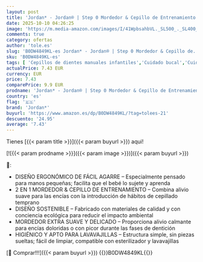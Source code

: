 ```yaml
---
layout: post
title: 'Jordan* - Jordan® | Step 0 Mordedor & Cepillo de Entrenamiento | Sin BPA  higiénico  solución 2 en 1 para la dentición y el cepillado temprano de bebés | Verde | 1 mordedor + 2 cepillos de bebé Step 1'
date: 2025-10-10 04:26:25
image: 'https://m.media-amazon.com/images/I/41WpbsahbVL._SL500_._SL400_.jpg'
comments: true
category: ofertas
author: 'tole.es'
slug: 'B0DW4849KL-es Jordan* - Jordan® | Step 0 Mordedor & Cepillo de...'
sku: 'B0DW4849KL-es'
tags: [ 'Cepillos de dientes manuales infantiles','Cuidado bucal','Cuidado bucal infantil','Productos para el cuidado dental de bebés y niños','Salud y cuidado personal','bebé','bebés','jordan*','🇪🇸', ]
actualPrice: 7.43 EUR
currency: EUR
price: 7.43
comparePrice: 9.9 EUR
prodname: 'Jordan* - Jordan® | Step 0 Mordedor & Cepillo de Entrenamiento | Sin BPA  higiénico  solución 2 en 1 para la dentición y el cepillado temprano de bebés | Verde | 1 mordedor + 2 cepillos de bebé Step 1'
country: 'es'
flag: '🇪🇸'
brand: 'Jordan*'
buyurl: 'https://www.amazon.es/dp/B0DW4849KL/?tag=tolees-21'
descuento: '24.95'
average: '7.43'
---
```


Tienes [{{< param title >}}]({{< param buyurl >}}) aqui!

[![{{< param prodname >}}]({{< param image >}})]({{< param buyurl >}})

🔎:

- DISEÑO ERGONÓMICO DE FÁCIL AGARRE – Especialmente pensado para manos pequeñas; facilita que el bebé lo sujete y aprenda
- 2 EN 1 MORDEDOR & CEPILLO DE ENTRENAMIENTO – Combina alivio suave para las encías con la introducción de hábitos de cepillado temprano
- DISEÑO SOSTENIBLE – Fabricado con materiales de calidad y con conciencia ecológica para reducir el impacto ambiental
- MORDEDOR EXTRA SUAVE Y DELICADO – Proporciona alivio calmante para encías doloridas o con picor durante las fases de dentición
- HIGIÉNICO Y APTO PARA LAVAVAJILLAS – Estructura simple, sin piezas sueltas; fácil de limpiar, compatible con esterilizador y lavavajillas

[🛒 Comprar!!!]({{< param buyurl >}})
{{<world>}}B0DW4849KL{{</world>}}
